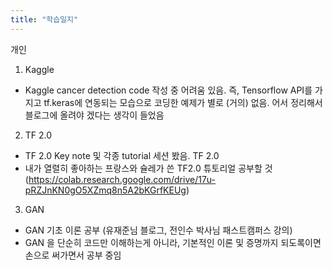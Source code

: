```yaml
---
title: "학습일지"
---
```

 
개인
1. Kaggle
 - Kaggle cancer detection code 작성 중 어려움 있음. 즉, Tensorflow API를 가지고 tf.keras에 연동되는 모습으로 코딩한 예제가 별로 (거의) 없음. 
   어서 정리해서 블로그에 올려야 겠다는 생각이 들었음
 
2. TF 2.0
 - TF 2.0 Key note 및 각종 tutorial 세션 봤음. TF 2.0
 - 내가 열렬히 좋아하는 프랑스와 슐레가 쓴 TF2.0 튜토리얼 공부할 것
    (https://colab.research.google.com/drive/17u-pRZJnKN0gO5XZmq8n5A2bKGrfKEUg)

3. GAN
 - GAN 기초 이론 공부 (유재준님 블로그, 전인수 박사님 패스트캠퍼스 강의)
 - GAN 을 단순히 코드만 이해하는게 아니라, 기본적인 이론 및 증명까지 되도록이면 손으로 써가면서 공부 중임
 
 
